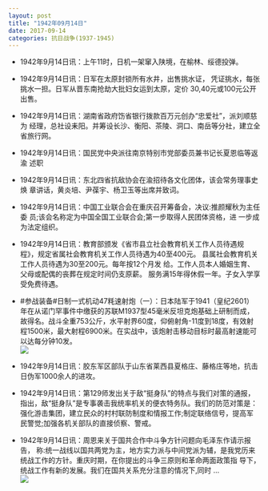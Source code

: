 ```yaml
---
layout: post
title: "1942年09月14日"
date: 2017-09-14
categories: 抗日战争(1937-1945)
---
```


<meta name="referrer" content="no-referrer" />

- 1942年9月14日讯：上午11时，日机一架窜入陕境，在榆林、绥德投弹。 

- 1942年9月14日讯：日军在太原封锁所有水井，出售挑水证， 凭证挑水，每张挑水一担。日军从晋东南抢劫大批妇女运到太原，定价 30,40元或100元公开出售。 

- 1942年9月14日讯：湖南省政府饬省银行拨款百万元创办“忠爱社”，派刘顺慈为 经理，总社设耒阳。并筹设长沙、衡阳、茶陵、洞口、南岳等分社，建立全 省旅行网。 

- 1942年9月14日讯：国民党中央派往南京特别市党部委员兼书记长夏恩临等返渝 述职 

- 1942年9月14日讯：东北四省抗敌协会在渝招待各文化团体，该会常务理事史焕 章讲话，黄炎培、尹葆宇、杨卫玉等出席并致词。 

- 1942年9月14日讯：中国工业联合会在重庆召开筹备会，决议:推颜耀秋为主任委 员;该会名称定为中国全国工业联合会;第一步取得人民团体资格，进 一步成为法定组织。 

- 1942年9月14日讯：教育部颁发《省市县立社会教育机关工作人员待遇规 程》，规定省属社会教育机关工作人员待遇为40至400元。 县属社会教育机关工作人员待遇为30至200元。每年按12个月发 给。工作人员本人婚姻生育、父母或配偶的丧葬在规定时间仍支原薪。 服务满15年得休假一年。子女入学享受免费待遇。 

- #参战装备#日制一式机动47粍速射炮（一）：日本陆军于1941（皇纪2601）年在从诺门罕事件中缴获的苏联M1937型45毫米反坦克炮基础上研制而成，故得名。战斗全重753公斤，水平射界60度，仰俯射角-11度到18度，有效射程1500米，最大射程6900米。在实战中，该炮射击移动目标时最高射速能可以达每分钟10发。 <br/><img src="https://wx2.sinaimg.cn/large/aca367d8ly1fjiv1n7vfaj20bt0mltcp.jpg" />

- 1942年9月14日讯：胶东军区部队于山东省莱西县夏格庄、藤格庄等地，抗击日伪军1000余人的进攻。 

- 1942年9月14日讯：第129师发出关于敌“挺身队”的特点与我们对策的通报，指出，敌“挺身队”是专事袭击我统率机关的便衣特务队。我们的防范对策是：强化游击集团，建立民众的村村联防制度和情报工作;制定联络信号，提高军民警觉;加强各机关部队的直接侦察、警戒。 

- 1942年9月14日讯：周恩来关于国共合作中斗争方针问题向毛泽东作请示报告， 称:统一战线以国共两党为主，地方实力派与中间党派为辅，是我党历来 统战工作的方针。重庆时期，在你提出的斗争三原则和革命两面政策指 导下，统战工作有新的发展。我们在国共关系充分注意的情况下,同时  ... <br/><img src="https://wx2.sinaimg.cn/large/aca367d8ly1fjipu5fzffj20c80cw3yo.jpg" />

